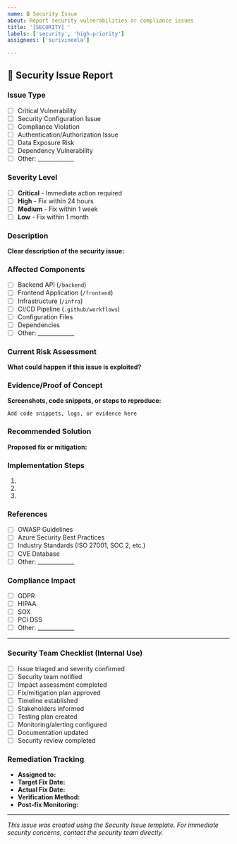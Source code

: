 ```yaml
---
name: 🔒 Security Issue
about: Report security vulnerabilities or compliance issues
title: '[SECURITY] '
labels: ['security', 'high-priority']
assignees: ['surivineela']

---
```


## 🚨 Security Issue Report

### Issue Type
- [ ] Critical Vulnerability
- [ ] Security Configuration Issue
- [ ] Compliance Violation
- [ ] Authentication/Authorization Issue
- [ ] Data Exposure Risk
- [ ] Dependency Vulnerability
- [ ] Other: _____________

### Severity Level
- [ ] **Critical** - Immediate action required
- [ ] **High** - Fix within 24 hours
- [ ] **Medium** - Fix within 1 week
- [ ] **Low** - Fix within 1 month

### Description
**Clear description of the security issue:**


### Affected Components
- [ ] Backend API (`/backend`)
- [ ] Frontend Application (`/frontend`) 
- [ ] Infrastructure (`/infra`)
- [ ] CI/CD Pipeline (`.github/workflows`)
- [ ] Configuration Files
- [ ] Dependencies
- [ ] Other: _____________

### Current Risk Assessment
**What could happen if this issue is exploited?**


### Evidence/Proof of Concept
**Screenshots, code snippets, or steps to reproduce:**
```
Add code snippets, logs, or evidence here
```

### Recommended Solution
**Proposed fix or mitigation:**


### Implementation Steps
1. 
2. 
3. 

### References
- [ ] OWASP Guidelines
- [ ] Azure Security Best Practices
- [ ] Industry Standards (ISO 27001, SOC 2, etc.)
- [ ] CVE Database
- [ ] Other: _____________

### Compliance Impact
- [ ] GDPR
- [ ] HIPAA
- [ ] SOX
- [ ] PCI DSS
- [ ] Other: _____________

---

### Security Team Checklist (Internal Use)
- [ ] Issue triaged and severity confirmed
- [ ] Security team notified
- [ ] Impact assessment completed
- [ ] Fix/mitigation plan approved
- [ ] Timeline established
- [ ] Stakeholders informed
- [ ] Testing plan created
- [ ] Monitoring/alerting configured
- [ ] Documentation updated
- [ ] Security review completed

### Remediation Tracking
- **Assigned to:** 
- **Target Fix Date:** 
- **Actual Fix Date:** 
- **Verification Method:** 
- **Post-fix Monitoring:** 

---

*This issue was created using the Security Issue template. For immediate security concerns, contact the security team directly.*